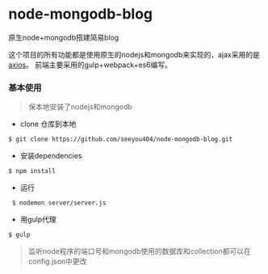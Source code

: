# node-mongodb-blog
原生node+mongodb搭建简易blog

这个项目的所有功能都是使用原生的nodejs和mongodb来实现的，ajax采用的是[axios](https://github.com/mzabriskie/axios)。
前端主要采用的gulp+webpack+es6编写。

### 基本使用

> 保本地安装了nodejs和mongodb

* clone 仓库到本地

```bash
$ git clone https://github.com/seeyou404/node-mongodb-blog.git
```

* 安装dependencies

```bash
$ npm install
```

* 运行
```bash 
 $ nodemon server/server.js
```

* 用gulp代理
```bash
$ gulp
```
> 监听node程序的端口号和mongodb使用的数据库和collection都可以在config.json中更改
